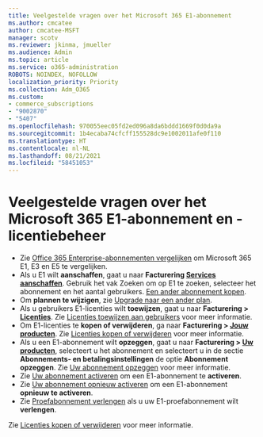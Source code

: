 ```yaml
---
title: Veelgestelde vragen over het Microsoft 365 E1-abonnement
ms.author: cmcatee
author: cmcatee-MSFT
manager: scotv
ms.reviewer: jkinma, jmueller
ms.audience: Admin
ms.topic: article
ms.service: o365-administration
ROBOTS: NOINDEX, NOFOLLOW
localization_priority: Priority
ms.collection: Adm_O365
ms.custom:
- commerce_subscriptions
- "9002870"
- "5407"
ms.openlocfilehash: 970055eec05fd2ed096a8da6bddd1669f0d0da9a
ms.sourcegitcommit: 1b4ecaba74cfcff155528dc9e1002011afe0f110
ms.translationtype: HT
ms.contentlocale: nl-NL
ms.lasthandoff: 08/21/2021
ms.locfileid: "58451053"
---
```

# <a name="microsoft-365-e1-subscription-and-license-management-faq"></a>Veelgestelde vragen over het Microsoft 365 E1-abonnement en -licentiebeheer

- Zie [Office 365 Enterprise-abonnementen vergelijken](https://www.microsoft.com/microsoft-365/business/compare-more-office-365-for-business-plans) om Microsoft 365 E1, E3 en E5 te vergelijken.
- Als u E1 wilt **aanschaffen**, gaat u naar **Facturering [ Services aanschaffen](https://go.microsoft.com/fwlink/p/?linkid=868433)**. Gebruik het vak Zoeken om op E1 te zoeken, selecteer het abonnement en het aantal gebruikers. [Een ander abonnement kopen](https://docs.microsoft.com/microsoft-365/commerce/try-or-buy-microsoft-365#buy-a-different-subscription).
- Om **plannen te wijzigen**, zie [Upgrade naar een ander plan](https://docs.microsoft.com/microsoft-365/commerce/subscriptions/upgrade-to-different-plan).
- Als u gebruikers E1-licenties wilt **toewijzen**, gaat u naar **Facturering > [Licenties](https://go.microsoft.com/fwlink/p/?linkid=842264)**. Zie [Licenties toewijzen aan gebruikers](https://docs.microsoft.com/microsoft-365/admin/manage/assign-licenses-to-users) voor meer informatie.
- Om E1-licenties te **kopen of verwijderen**, ga naar **Facturering > [Jouw producten](https://go.microsoft.com/fwlink/p/?linkid=842054)**. Zie [Licenties kopen of verwijderen](https://docs.microsoft.com/microsoft-365/commerce/licenses/buy-licenses) voor meer informatie.
- Als u een E1-abonnement wilt **opzeggen**, gaat u naar **Facturering > [Uw producten](https://go.microsoft.com/fwlink/p/?linkid=842054)**, selecteert u het abonnement en selecteert u in de sectie **Abonnements- en betalingsinstellingen** de optie **Abonnement opzeggen**. Zie [Uw abonnement opzeggen](https://docs.microsoft.com/microsoft-365/commerce/subscriptions/cancel-your-subscription) voor meer informatie.
- Zie [Uw abonnement activeren](https://docs.microsoft.com/alchemyinsights/activate-your-office-365-subscription) om een E1-abonnement te **activeren**.
- Zie [Uw abonnement opnieuw activeren](https://docs.microsoft.com/alchemyinsights/reactivate-your-subscription) om een E1-abonnement **opnieuw te activeren**.
- Zie [Proefabonnement verlengen](https://docs.microsoft.com/microsoft-365/commerce/extend-your-trial) als u uw E1-proefabonnement wilt **verlengen**.

Zie [Licenties kopen of verwijderen](https://docs.microsoft.com/microsoft-365/commerce/licenses/buy-licenses) voor meer informatie.